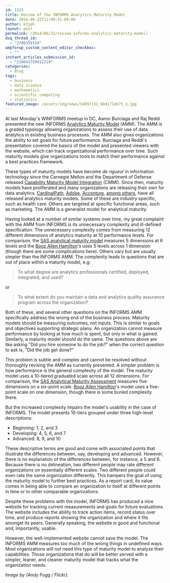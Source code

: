 ```yaml
---
id: 1335
title: Review of the INFORMS Analytics Maturity Model
date: 2014-06-22T11:00:51-04:00
author: k3jph
layout: post
permalink: /2014/06/22/review-informs-analytics-maturity-model/
dsq_thread_id:
  - "2786359154"
ampforwp_custom_content_editor_checkbox:
  - ""
instant_articles_submission_id:
  - "210643759412219"
categories:
  - Blog
tags:
  - business
  - data science
  - mathematics
  - scientific computing
  - statistics
featured_image: /assets/img/news/54997131_6b8171eb75_o.jpg
---
```


At last Monday's WINFORMS meetup in DC, Aaron Burciaga and Raj Reddi presented the new INFORMS [Analytics Maturity Model](https://analyticsmaturity.informs.org/) (AMM). The AMM is a graded typology allowing organizations to assess their use of data analytics in existing business processes. The AMM also gives organizations the ability to set goals for future performance. Burciaga and Reddi's presentation covered the basics of the model and presented viewers with the website, which can track organizational performance over time. Such maturity models give organizations tools to match their performance against a best practices framework.

These types of maturity models have become _de rigueur_ in information technology since the Carnegie Mellon and the Department of Defense released [Capability Maturity Model Integration](http://whatis.cmmiinstitute.com/) (CMMI). Since then, maturity models have proliferated and many organizations are releasing their own for data analytics. [CardinalPath](http://www.cardinalpath.com/services/online-analytics-maturity-model/), [Adobe](http://myanalyticsscore.com/), [Accenture](http://www.accenture.com/us-en/landing-pages/accenture-analytics/Pages/data-insights-analytics-roi.aspx), [among others](https://www.google.com/search?q=analytics+maturity+model), have all released analytics maturity models. Some of these are industry specific, such as health care. Others are targeted at specific functional areas, such as marketing. The AMM is a generalist model for analytical maturity.

Having looked at a number of similar systems over time, my great complaint with the AMM from INFORMS is its unnecessary complexity and ill-defined specification. The unnecessary complexity comes from measuring 12 different dimensions of analytics maturity at 10 performance levels. For comparison, the [SAS analytical maturity model](http://www.sas.com/resources/whitepaper/wp_6426.pdf) measures 5 dimensions at 6 levels and the [Booz Allen Hamilton](http://www.boozallen.com/media/file/The-Field-Guide-to-Data-Science.pdf)'s uses 5 levels across 1 dimension (though there are some complications here). Others vary but are usually simpler than the INFORMS AMM. The complexity leads to questions that are out of place within a maturity model, e.g:

> To what degree are analytics professionals certified, deployed, integrated, and used?

or

> To what extent do you maintain a data and analytics quality assurance program across the organization?

Both of these, and several other questions on the INFORMS AMM specifically address the wrong end of the business process.  Maturity models should be measuring outcomes, not inputs.  This is similar to goals and objectives supporting strategic plans.  An organization cannot measure performance by looking at how much is spent, but only in what is gained.  Similarly, a maturity model should do the same.  The questions above are like asking "Did you hire someone to do the job?" when the correct question to ask is, "Did the job get done?"

This problem is subtle and complex and cannot be resolved without thoroughly revising the AMM as currently presented. A simpler problem is how performance is the general complexity of the model. The maturity model uses a 10-tiered graduated scale across all 12 dimensions. For comparison, the [SAS Analytical Maturity Assessment](http://www.sas.com/resources/whitepaper/wp_6426.pdf) measures five dimensions on a six-point scale. [Booz Allen Hamilton](http://www.boozallen.com/media/file/The-Field-Guide-to-Data-Science.pdf)'s model uses a five-point scale on one dimension, though there is some buried complexity there.

But the increased complexity impairs the model's usability in the case of INFORMS.  The model presents 10-tiers grouped under three high-level descriptions:

*   Beginning: 1, 2, and 3
*   Developing: 4, 5, 6, and 7
*   Advanced: 8, 9, and 10

These descriptive terms are good and come with associated points that illustrate the differences between, say, developing and advanced.  However, there is no explanation of the differences between, for instance, a 5 and 6.  Because there is no delineation, two different people may rate different organizations on essentially different scales.  Two different people could even rate the same organization differently.  This hampers the goal of using the maturity model to further best practices.  As a report card, its value comes in being able to compare an organization to itself at different points in time or to other comparable organizations.

Despite these problems with the model, INFORMS has produced a nice website for tracking current measurements and goals for future evaluations.  The website includes the ability to track action items, record status over time, and produce reports showing the organization and where it fits amongst its peers.  Generally speaking, the website is good and functional and, importantly, usable.

However, the well-implemented website cannot save the model.  The INFORMS AMM measures too much of the wrong things in undefined ways.  Most organizations will not need this type of maturity model to analyze their capabilities.  Those organizations that do will be better served with a simpler, leaner, and cleaner maturity model that tracks what the organization needs.

_Image by (Andy Fogg / Flickr)._
